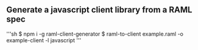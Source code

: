 ## Generate a javascript client library from a RAML spec

'''sh
$ npm i -g raml-client-generator
$ raml-to-client example.raml -o example-client -l javascript
'''
